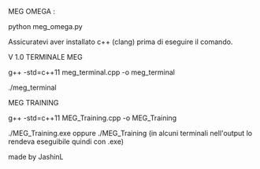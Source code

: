 MEG OMEGA :

python meg_omega.py  

Assicuratevi aver installato c++ (clang) prima di eseguire il comando.

V 1.0
TERMINALE MEG 

g++ -std=c++11 meg_terminal.cpp -o meg_terminal

./meg_terminal

MEG TRAINING

g++ -std=c++11 MEG_Training.cpp -o MEG_Training

./MEG_Training.exe oppure ./MEG_Training (in alcuni terminali nell'output lo rendeva eseguibile quindi con .exe)

made by JashinL
